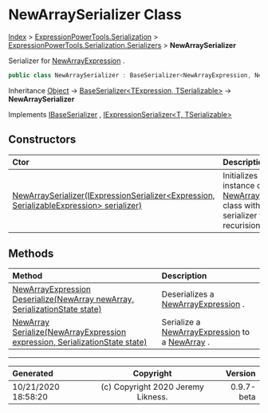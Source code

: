 ﻿# NewArraySerializer Class

[Index](../index.md) > [ExpressionPowerTools.Serialization](ExpressionPowerTools.Serialization.a.md) > [ExpressionPowerTools.Serialization.Serializers](ExpressionPowerTools.Serialization.Serializers.n.md) > **NewArraySerializer**

Serializer for [NewArrayExpression](https://docs.microsoft.com/dotnet/api/system.linq.expressions.newarrayexpression) .

```csharp
public class NewArraySerializer : BaseSerializer<NewArrayExpression, NewArray>, IExpressionSerializer<NewArrayExpression, NewArray>, IBaseSerializer
```

Inheritance [Object](https://docs.microsoft.com/dotnet/api/system.object) → [BaseSerializer&lt;TExpression, TSerializable>](ExpressionPowerTools.Serialization.Serializers.BaseSerializer`2.cs.md) → **NewArraySerializer**

Implements  [IBaseSerializer](ExpressionPowerTools.Serialization.Signatures.IBaseSerializer.i.md) ,  [IExpressionSerializer&lt;T, TSerializable>](ExpressionPowerTools.Serialization.Signatures.IExpressionSerializer`2.i.md) 

## Constructors

| Ctor | Description |
| :-- | :-- |
| [NewArraySerializer(IExpressionSerializer&lt;Expression, SerializableExpression> serializer)](ExpressionPowerTools.Serialization.Serializers.NewArraySerializer.ctor.md#newarrayserializeriexpressionserializerexpression-serializableexpression-serializer) | Initializes a new instance of the [NewArraySerializer](ExpressionPowerTools.Serialization.Serializers.NewArraySerializer.cs.md) class with a            base serializer for recurision. |
## Methods

| Method | Description |
| :-- | :-- |
| [NewArrayExpression Deserialize(NewArray newArray, SerializationState state)](ExpressionPowerTools.Serialization.Serializers.NewArraySerializer.Deserialize.m.md) | Deserializes a [NewArrayExpression](https://docs.microsoft.com/dotnet/api/system.linq.expressions.newarrayexpression) . |
| [NewArray Serialize(NewArrayExpression expression, SerializationState state)](ExpressionPowerTools.Serialization.Serializers.NewArraySerializer.Serialize.m.md) | Serialize a [NewArrayExpression](https://docs.microsoft.com/dotnet/api/system.linq.expressions.newarrayexpression) to a [NewArray](ExpressionPowerTools.Serialization.Serializers.NewArray.cs.md) . |

---

| Generated | Copyright | Version |
| :-- | :-: | --: |
| 10/21/2020 18:58:20 | (c) Copyright 2020 Jeremy Likness. | 0.9.7-beta |
